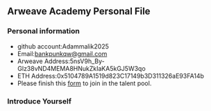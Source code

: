 ## Arweave Academy Personal File

### Personal information

- github account:Adammalik2025
- Email:bankpunkqw@gmail.com
- Arweave Address:5nsV9h_By-Glz38vND4MEMA8HNukZkIaKA5kGJ5W3qo
- ETH Address:0x5104789A1519d823C17149b3D311326aE93FA14b
- Please finish this [form](https://docs.google.com/forms/d/e/1FAIpQLSfWA5fIIcBgmRppm3jNz5vmf9Mai_QMVil-2pO4r7YKn_Zhtw/viewform?usp=sf_link) to join in the talent pool.

### Introduce Yourself
